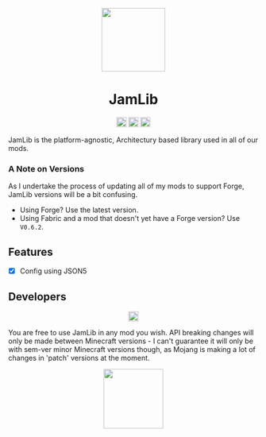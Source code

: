 <p align="center"><img src="https://raw.githubusercontent.com/JamCoreModding/JamLib/1.20.2-multiloader/common/src/main/resources/assets/jamlib/icon.png" align="center" width="128px"/></p>

<h1 align="center">JamLib</h1>

<p align="center">
    <img alt="forge" height="20" src="https://cdn.jsdelivr.net/npm/@intergrav/devins-badges@3/assets/compact/supported/forge_vector.svg">
    <img alt="fabric" height="20" src="https://cdn.jsdelivr.net/npm/@intergrav/devins-badges@3/assets/compact/supported/fabric_vector.svg">
    <img alt="quilt" height="20" src="https://cdn.jsdelivr.net/npm/@intergrav/devins-badges@3/assets/compact/supported/quilt_vector.svg">
</p>

JamLib is the platform-agnostic, Architectury based library used in all of our mods.

### A Note on Versions

As I undertake the process of updating all of my mods to support Forge, JamLib versions will be a bit confusing.

- Using Forge? Use the latest version.
- Using Fabric and a mod that doesn't yet have a Forge version? Use `V0.6.2`.

## Features

- [x] Config using JSON5

## Developers

<p align="center"><a href="https://docs.jamalam.tech"><img alt="forge" height="20" src="https://cdn.jsdelivr.net/npm/@intergrav/devins-badges@3/assets/compact/documentation/generic_vector.svg"></a></p>

You are free to use JamLib in any mod you wish. API breaking changes will only be made between Minecraft versions - I
can't guarantee it will only be with sem-ver minor Minecraft versions though, as Mojang is making a lot of changes in 'patch'
versions at the moment.  

<p align="center"><a href="https://bisecthosting.com/jamalam"><img src="https://www.bisecthosting.com/partners/custom-banners/982884df-e307-4b8d-b8c2-9f1868a1f13a.webp" height="120"></a></p>
